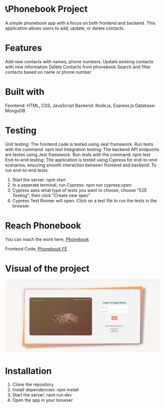 # 📞Phonebook Project

A simple phonebook app with a focus on both frontend and backend. This application allows users to add, update, or delete contacts.

# Features

Add new contacts with names, phone numbers.
Update existing contacts with new information
Delete Contacts from phonebook
Search and filter contacts based on name or phone number

# Built with

Feontend: HTML, CSS, JavaScript
Backend: Node.js, Express.js
Database: MongoDB

# Testing

Unit testing: The frontend code is tested using Jest framework. Run tests with the command: npm test
Integration testing: The backend API endpoints are testes using Jest framework. Run tests with the command: npm test
End-to-end testing: The application is tested using Cypress for end-to-end scenarios, ensuring smooth interaction between frontend and backend.
To run end-to-end tests:

1. Start the server: npm start
2. In a seperate terminal, run Cypress: npm run cypress:open
3. Cypress asks what type of tests you want to choose, choose "E2E Testing", then click "Create new spec"
4. Cypress Test Runner will open. Click on a test file to run the tests in the browser.

# Reach Phonebook

You can reach the work here, [Phonebook](https://phonebookbe-0lkp.onrender.com/)

Frontend Code, [Phonebook FE](https://github.com/berenvrl/phonebookFE.git)

# Visual of the project

![Phonebook](phonebook3.png)

# Installation

1. Clone the repository
2. Install dependencies: npm install
3. Start the server: npm run dev
4. Open the app in your browser
